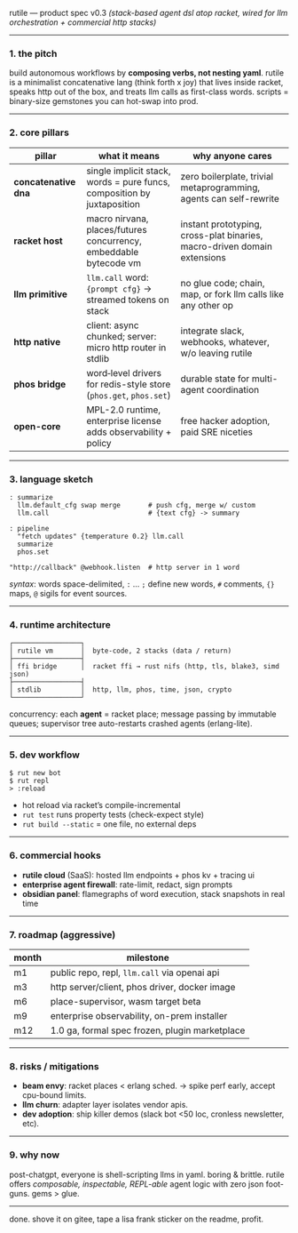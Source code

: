 rutile — product spec v0.3
*(stack-based agent dsl atop racket, wired for llm orchestration + commercial http stacks)*

---

### 1. the pitch

build autonomous workflows by **composing verbs, not nesting yaml**. rutile is a minimalist concatenative lang (think forth x joy) that lives inside racket, speaks http out of the box, and treats llm calls as first-class words. scripts = binary-size gemstones you can hot-swap into prod.

---

### 2. core pillars

| pillar                | what it means                                                           | why anyone cares                                                         |
| --------------------- | ----------------------------------------------------------------------- | ------------------------------------------------------------------------ |
| **concatenative dna** | single implicit stack, words = pure funcs, composition by juxtaposition | zero boilerplate, trivial metaprogramming, agents can self-rewrite       |
| **racket host**       | macro nirvana, places/futures concurrency, embeddable bytecode vm       | instant prototyping, cross-plat binaries, macro-driven domain extensions |
| **llm primitive**     | `llm.call` word: `{prompt cfg}` → streamed tokens on stack              | no glue code; chain, map, or fork llm calls like any other op            |
| **http native**       | client: async chunked; server: micro http router in stdlib              | integrate slack, webhooks, whatever, w/o leaving rutile                  |
| **phos bridge**       | word‐level drivers for redis-style store (`phos.get`, `phos.set`)       | durable state for multi-agent coordination                               |
| **open-core**         | MPL-2.0 runtime, enterprise license adds observability + policy         | free hacker adoption, paid SRE niceties                                  |

---

### 3. language sketch

```rut
: summarize
  llm.default_cfg swap merge       # push cfg, merge w/ custom
  llm.call                         # {text cfg} -> summary

: pipeline
  "fetch updates" {temperature 0.2} llm.call
  summarize
  phos.set

"http://callback" @webhook.listen  # http server in 1 word
```

*syntax*: words space-delimited, `:` … `;` define new words, `#` comments, `{}` maps, `@` sigils for event sources.

---

### 4. runtime architecture

```
┌─────────────────┐
│ rutile vm       │  byte-code, 2 stacks (data / return)
├─────────────────┤
│ ffi bridge      │  racket ffi → rust nifs (http, tls, blake3, simd json)
├─────────────────┤
│ stdlib          │  http, llm, phos, time, json, crypto
└─────────────────┘
```

concurrency: each **agent** = racket place; message passing by immutable queues; supervisor tree auto-restarts crashed agents (erlang-lite).

---

### 5. dev workflow

```
$ rut new bot
$ rut repl
> :reload
```

* hot reload via racket’s compile-incremental
* `rut test` runs property tests (check-expect style)
* `rut build --static` = one file, no external deps

---

### 6. commercial hooks

* **rutile cloud** (SaaS): hosted llm endpoints + phos kv + tracing ui
* **enterprise agent firewall**: rate-limit, redact, sign prompts
* **obsidian panel**: flamegraphs of word execution, stack snapshots in real time

---

### 7. roadmap (aggressive)

| month | milestone                                      |
| ----- | ---------------------------------------------- |
| m1    | public repo, repl, `llm.call` via openai api   |
| m3    | http server/client, phos driver, docker image  |
| m6    | place-supervisor, wasm target beta             |
| m9    | enterprise observability, on-prem installer    |
| m12   | 1.0 ga, formal spec frozen, plugin marketplace |

---

### 8. risks / mitigations

* **beam envy**: racket places < erlang sched. → spike perf early, accept cpu-bound limits.
* **llm churn**: adapter layer isolates vendor apis.
* **dev adoption**: ship killer demos (slack bot <50 loc, cronless newsletter, etc).

---

### 9. why now

post-chatgpt, everyone is shell-scripting llms in yaml. boring & brittle. rutile offers *composable, inspectable, REPL-able* agent logic with zero json foot-guns. gems > glue.

---

done. shove it on gitee, tape a lisa frank sticker on the readme, profit.

